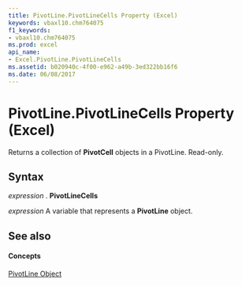 ```yaml
---
title: PivotLine.PivotLineCells Property (Excel)
keywords: vbaxl10.chm764075
f1_keywords:
- vbaxl10.chm764075
ms.prod: excel
api_name:
- Excel.PivotLine.PivotLineCells
ms.assetid: b020940c-4f00-e962-a49b-3ed322bb16f6
ms.date: 06/08/2017
---
```



# PivotLine.PivotLineCells Property (Excel)

Returns a collection of **PivotCell** objects in a PivotLine. Read-only.


## Syntax

 _expression_ . **PivotLineCells**

 _expression_ A variable that represents a **PivotLine** object.


## See also


#### Concepts


[PivotLine Object](pivotline-object-excel.md)

